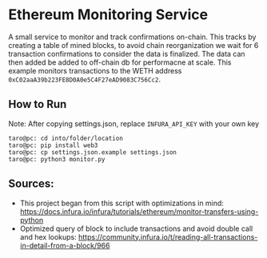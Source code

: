 # Ethereum Monitoring Service

A small service to monitor and track confirmations on-chain. This tracks by creating a table of mined blocks, to avoid chain reorganization we wait for 6 transaction confirmations to consider the data is finalized. The data can then added be added to off-chain db for performacne at scale. This example monitors transactions to the WETH address `0xC02aaA39b223FE8D0A0e5C4F27eAD9083C756Cc2`.

## How to Run
Note: After copying settings.json, replace `INFURA_API_KEY` with your own key
```
taro@pc: cd into/folder/location
taro@pc: pip install web3
taro@pc: cp settings.json.example settings.json 
taro@pc: python3 monitor.py
```

## Sources: 

- This project began from this script with optimizations in mind: https://docs.infura.io/infura/tutorials/ethereum/monitor-transfers-using-python 
- Optimized query of block to include transactions and avoid double call and hex lookups: https://community.infura.io/t/reading-all-transactions-in-detail-from-a-block/966
